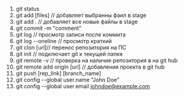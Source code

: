 1. git status
2. git add [files] // добавляет выбранны фаил в stage
3. git add . // добавляет все новые файлы в stage
4. git commit -m "comment"
5. git log  // просмотр записи после коммита
6. git log --oneline // просмотр краткий
7. git clon [url]// перенос репозитория на ПС
8. git init // подключает git к текущей папке
9. git remote -v // проверка на наличие репозитория в на git hub
10. git remote add origin [url] // добавления проекта в git hub
11. git push [rep_link] [branch_name]
12. git config --global user.name "John Doe"
13. git config --global user.email johndoe@example.com
